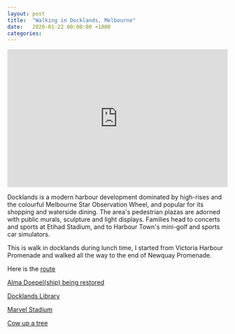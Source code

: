 ```yaml
---
layout: post
title:  "Walking in Docklands, Melbourne"
date:   2020-01-22 00:00:00 +1000
categories:
---
```

<iframe width="100%" height="315" src="https://www.youtube.com/embed/RoMoEqFgDZ8" frameborder="0" allow="accelerometer; autoplay; encrypted-media; gyroscope; picture-in-picture" allowfullscreen></iframe>


Docklands is a modern harbour development dominated by high-rises and the colourful Melbourne Star Observation Wheel, and popular for its shopping and waterside dining. The area's pedestrian plazas are adorned with public murals, sculpture and light displays. Families head to concerts and sports at Etihad Stadium, and to Harbour Town's mini-golf and sports car simulators.

This is walk in docklands during lunch time, I started from Victoria Harbour Promenade and walked all the way to the end of Newquay Promenade. 

Here is the [route][walk-route] 

[Alma Doepel(ship) being restored][ship]

[Docklands Library][lib]

[Marvel Stadium][marvel]

[Cow up a tree][cow]



[walk-route]: https://goo.gl/maps/82ZxHyGppg1BepZP9]
[ship]: https://youtu.be/RoMoEqFgDZ8?t=148
[lib]: https://youtu.be/RoMoEqFgDZ8?t=625
[marvel]: https://youtu.be/RoMoEqFgDZ8?t=1095
[cow]: https://youtu.be/RoMoEqFgDZ8?t=1340